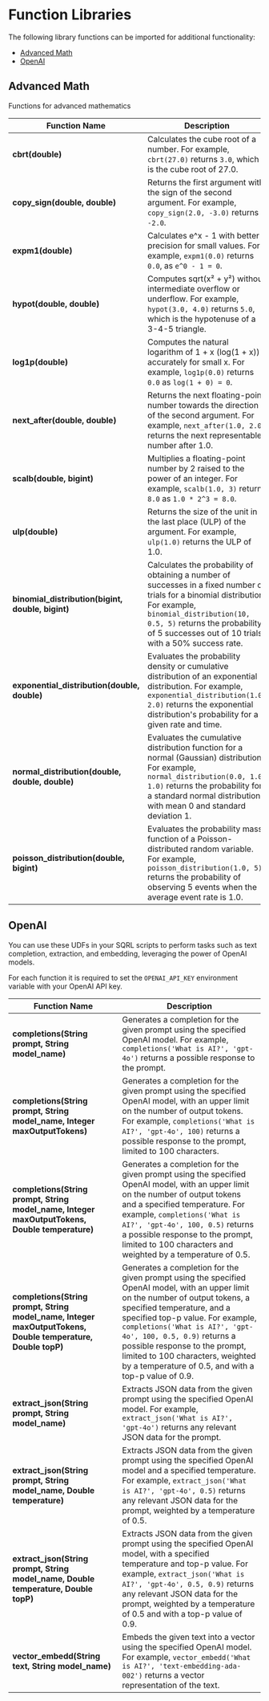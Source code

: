 # Function Libraries

The following library functions can be imported for additional functionality:
* [Advanced Math](#advanced-math)
* [OpenAI](#openai)

## Advanced Math

Functions for advanced mathematics

| **Function Name**                   | **Description**                                                                                                                                                         |
|-------------------------------------|-------------------------------------------------------------------------------------------------------------------------------------------------------------------------|
| **cbrt(double)**                    | Calculates the cube root of a number. For example, `cbrt(27.0)` returns `3.0`, which is the cube root of 27.0.                                                          |
| **copy_sign(double, double)**       | Returns the first argument with the sign of the second argument. For example, `copy_sign(2.0, -3.0)` returns `-2.0`.                                                    |
| **expm1(double)**                   | Calculates e^x - 1 with better precision for small values. For example, `expm1(0.0)` returns `0.0`, as `e^0 - 1 = 0`.                                                   |
| **hypot(double, double)**           | Computes sqrt(x² + y²) without intermediate overflow or underflow. For example, `hypot(3.0, 4.0)` returns `5.0`, which is the hypotenuse of a 3-4-5 triangle.            |
| **log1p(double)**                   | Computes the natural logarithm of 1 + x (log(1 + x)) accurately for small x. For example, `log1p(0.0)` returns `0.0` as `log(1 + 0) = 0`.                              |
| **next_after(double, double)**      | Returns the next floating-point number towards the direction of the second argument. For example, `next_after(1.0, 2.0)` returns the next representable number after 1.0. |
| **scalb(double, bigint)**           | Multiplies a floating-point number by 2 raised to the power of an integer. For example, `scalb(1.0, 3)` returns `8.0` as `1.0 * 2^3 = 8.0`.                             |
| **ulp(double)**                     | Returns the size of the unit in the last place (ULP) of the argument. For example, `ulp(1.0)` returns the ULP of 1.0.                                                   |
| **binomial_distribution(bigint, double, bigint)** | Calculates the probability of obtaining a number of successes in a fixed number of trials for a binomial distribution. For example, `binomial_distribution(10, 0.5, 5)` returns the probability of 5 successes out of 10 trials with a 50% success rate. |
| **exponential_distribution(double, double)** | Evaluates the probability density or cumulative distribution of an exponential distribution. For example, `exponential_distribution(1.0, 2.0)` returns the exponential distribution's probability for a given rate and time. |
| **normal_distribution(double, double, double)** | Evaluates the cumulative distribution function for a normal (Gaussian) distribution. For example, `normal_distribution(0.0, 1.0, 1.0)` returns the probability for a standard normal distribution with mean 0 and standard deviation 1. |
| **poisson_distribution(double, bigint)** | Evaluates the probability mass function of a Poisson-distributed random variable. For example, `poisson_distribution(1.0, 5)` returns the probability of observing 5 events when the average event rate is 1.0. |


## OpenAI


You can use these UDFs in your SQRL scripts to perform tasks such as text completion, extraction, and embedding, leveraging the power of OpenAI models.

For each function it is required to set the `OPENAI_API_KEY` environment variable with your OpenAI API key.

| **Function Name**                   | **Description**                                                                                                                                                                                                                                                                                                                                                                                                                                                      |
|-------------------------------------|----------------------------------------------------------------------------------------------------------------------------------------------------------------------------------------------------------------------------------------------------------------------------------------------------------------------------------------------------------------------------------------------------------------------------------------------------------------------|
| **completions(String prompt, String model_name)**        | Generates a completion for the given prompt using the specified OpenAI model. For example, `completions('What is AI?', 'gpt-4o')` returns a possible response to the prompt.                                                                                                                                                                                                                                                                                         |
| **completions(String prompt, String model_name, Integer maxOutputTokens)**       | Generates a completion for the given prompt using the specified OpenAI model, with an upper limit on the number of output tokens.                                             For example, `completions('What is AI?', 'gpt-4o', 100)` returns a possible response to the prompt, limited to 100 characters.                                                                                                                                                         |
| **completions(String prompt, String model_name, Integer maxOutputTokens, Double temperature)**       | Generates a completion for the given prompt using the specified OpenAI model, with an upper limit on the number of output tokens and a specified temperature. For example, `completions('What is AI?', 'gpt-4o', 100, 0.5)` returns a possible response to the prompt, limited to 100 characters and weighted by a temperature of 0.5.                                                                                                                               |
| **completions(String prompt, String model_name, Integer maxOutputTokens, Double temperature, Double topP)**       | Generates a completion for the given prompt using the specified OpenAI model, with an upper limit on the number of output tokens, a specified temperature, and a specified top-p value. For example, `completions('What is AI?', 'gpt-4o', 100, 0.5, 0.9)` returns a possible response to the prompt, limited to 100 characters, weighted by a temperature of 0.5, and with a top-p value of 0.9.                                                                    |
| **extract_json(String prompt, String model_name)**        | Extracts JSON data from the given prompt using the specified OpenAI model. For example, `extract_json('What is AI?', 'gpt-4o')` returns any relevant JSON data for the prompt.                                                                                                                                                                                                                                                                                                               |
| **extract_json(String prompt, String model_name, Double temperature)**       | Extracts JSON data from the given prompt using the specified OpenAI model and a specified temperature. For example,                                                             `extract_json('What is AI?', 'gpt-4o', 0.5)` returns any relevant JSON data for the prompt, weighted by a temperature of 0.5.                                                                                                                                                                                |
| **extract_json(String prompt, String model_name, Double temperature, Double topP)**       | Extracts JSON data from the given prompt using the specified OpenAI model, with a specified temperature and top-p value.                                                                                                                                                                                       For example, `extract_json('What is AI?', 'gpt-4o', 0.5, 0.9)` returns any relevant JSON data for the prompt, weighted by a temperature of 0.5 and with a top-p value of 0.9. |
| **vector_embedd(String text, String model_name)**        | Embeds the given text into a vector using the specified OpenAI model. For example, `vector_embedd('What is AI?', 'text-embedding-ada-002')` returns a vector representation of the text.                                                                                                                     |